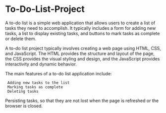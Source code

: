 # To-Do-List-Project
A to-do list is a simple web application that allows users to create a list of tasks they need to accomplish. It typically includes a form for adding new tasks, a list to display existing tasks, and buttons to mark tasks as complete or delete them.

A to-do list project typically involves creating a web page using HTML, CSS, and JavaScript. The HTML provides the structure and layout of the page, the CSS provides the visual styling and design, and the JavaScript provides interactivity and dynamic behavior.

The main features of a to-do list application include:

     Adding new tasks to the list
     Marking tasks as complete
     Deleting tasks
Persisting tasks, so that they are not lost when the page is refreshed or the browser is closed.
